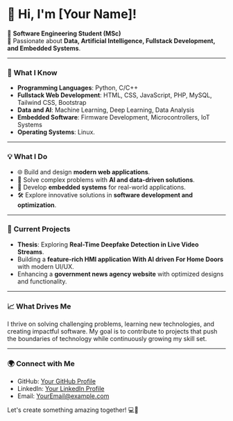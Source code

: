 # 👋 Hi, I'm [Your Name]!

🚀 **Software Engineering Student (MSc)**  
🎯 Passionate about **Data, Artificial Intelligence, Fullstack Development, and Embedded Systems**.  

---

### 🧠 **What I Know**  
- **Programming Languages**: Python, C/C++  
- **Fullstack Web Development**: HTML, CSS, JavaScript, PHP, MySQL, Tailwind CSS, Bootstrap  
- **Data and AI**: Machine Learning, Deep Learning, Data Analysis  
- **Embedded Software**: Firmware Development, Microcontrollers, IoT Systems  
- **Operating Systems**: Linux. 

---

### 💡 **What I Do**  
- 🌐 Build and design **modern web applications**.  
- 🤖 Solve complex problems with **AI and data-driven solutions**.  
- 🔧 Develop **embedded systems** for real-world applications.  
- 🛠 Explore innovative solutions in **software development and optimization**.  

---

### 🌟 **Current Projects**  
- **Thesis**: Exploring **Real-Time Deepfake Detection in Live Video Streams**.  
- Building a **feature-rich HMI application With AI driven For Home Doors** with modern UI/UX.  
- Enhancing a **government news agency website** with optimized designs and functionality.  

---

### 📈 **What Drives Me**  
I thrive on solving challenging problems, learning new technologies, and creating impactful software. My goal is to contribute to projects that push the boundaries of technology while continuously growing my skill set.

---

### 🌍 **Connect with Me**  
- GitHub: [Your GitHub Profile](https://github.com/noah4reals)  
- LinkedIn: [Your LinkedIn Profile](https://linkedin.com/in/YourUsername)  
- Email: [YourEmail@example.com](mailto:YourEmail@example.com)  

Let's create something amazing together! 💻🚀
